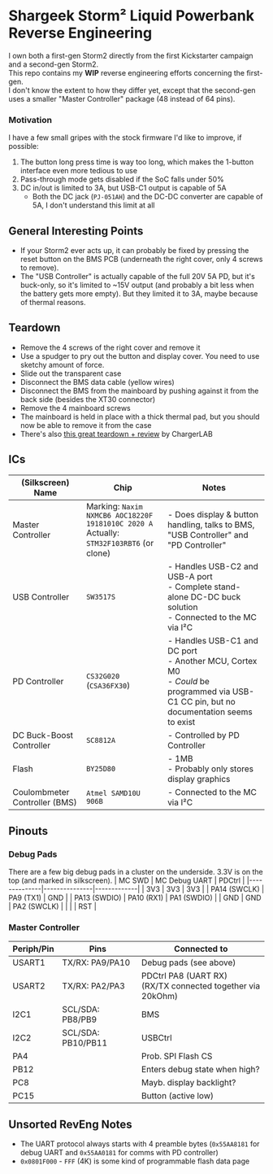 # Shargeek Storm² Liquid Powerbank Reverse Engineering

I own both a first-gen Storm2 directly from the first Kickstarter campaign and a second-gen Storm2.  
This repo contains my **WIP** reverse engineering efforts concerning the first-gen.  
I don't know the extent to how they differ yet, except that the second-gen uses a smaller "Master Controller" package (48 instead of 64 pins).

### Motivation
I have a few small gripes with the stock firmware I'd like to improve, if possible:
1. The button long press time is way too long, which makes the 1-button interface even more tedious to use
1. Pass-through mode gets disabled if the SoC falls under 50%
1. DC in/out is limited to 3A, but USB-C1 output is capable of 5A
    - Both the DC jack (`PJ-051AH`) and the DC-DC converter are capable of 5A, I don't understand this limit at all

## General Interesting Points
- If your Storm2 ever acts up, it can probably be fixed by pressing the reset button on the BMS PCB (underneath the right cover, only 4 screws to remove).
- The "USB Controller" is actually capable of the full 20V 5A PD, but it's buck-only, so it's limited to ~15V output (and probably a bit less when the battery gets more empty). But they limited it to 3A, maybe because of thermal reasons.

## Teardown
- Remove the 4 screws of the right cover and remove it
- Use a spudger to pry out the button and display cover. You need to use sketchy amount of force.
- Slide out the transparent case
- Disconnect the BMS data cable (yellow wires)
- Disconnect the BMS from the mainboard by pushing against it from the back side (besides the XT30 connector)
- Remove the 4 mainboard screws
- The mainboard is held in place with a thick thermal pad, but you should now be able to remove it from the case
- There's also [this great teardown + review](https://www.youtube.com/watch?v=MWEFiAiD0Wg) by ChargerLAB

## ICs
(Silkscreen) Name             | Chip                                                                                        | Notes
------------------------------|---------------------------------------------------------------------------------------------|---------------------------------------------------------------------------------------------------------------------------------------------
Master Controller             | Marking: `Naxim NXMCB6 AOC18220F 19181010C 2020 A` <br>Actually: `STM32F103RBT6` (or clone) | - Does display & button handling, talks to BMS, "USB Controller" and "PD Controller"
USB Controller                | `SW3517S`                                                                                   | - Handles USB-C2 and USB-A port <br>- Complete stand-alone DC-DC buck solution <br>- Connected to the MC via I²C
PD Controller                 | `CS32G020` (`CSA36FX30`)                                                                    | - Handles USB-C1 and DC port <br>- Another MCU, Cortex M0 <br>- _Could_ be programmed via USB-C1 CC pin, but no documentation seems to exist
DC Buck-Boost Controller      | `SC8812A`                                                                                   | - Controlled by PD Controller
Flash                         | `BY25D80`                                                                                   | - 1MB <br>- Probably only stores display graphics
Coulombmeter Controller (BMS) | `Atmel SAMD10U 906B`                                                                        | - Connected to the MC via I²C

## Pinouts
### Debug Pads
There are a few big debug pads in a cluster on the underside. 3.3V is on the top (and marked in silkscreen).
| MC SWD       | MC Debug UART | PDCtrl      |
|--------------|---------------|-------------|
| 3V3          | 3V3           | 3V3         |
| PA14 (SWCLK) | PA9 (TX1)     | GND         |
| PA13 (SWDIO) | PA10 (RX1)    | PA1 (SWDIO) |
| GND          | GND           | PA2 (SWCLK) |
|              |               | RST         |

### Master Controller
Periph/Pin | Pins               | Connected to
-----------|--------------------|-----------------------------------------------------------------
USART1     | TX/RX: PA9/PA10    | Debug pads (see above)
USART2     | TX/RX: PA2/PA3     | PDCtrl PA8 (UART RX) <br>(RX/TX connected together via 20kOhm)
I2C1       | SCL/SDA: PB8/PB9   | BMS
I2C2       | SCL/SDA: PB10/PB11 | USBCtrl
PA4        |                    | Prob. SPI Flash CS
PB12       |                    | Enters debug state when high?
PC8        |                    | Mayb. display backlight?
PC15       |                    | Button (active low)

## Unsorted RevEng Notes
- The UART protocol always starts with 4 preamble bytes (`0x55AA8181` for debug UART and `0x55AA0181` for comms with PD controller)
- `0x0801F000` - `FFF` (4K) is some kind of programmable flash data page